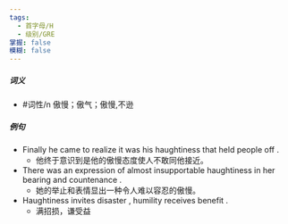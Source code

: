 ```yaml
---
tags:
  - 首字母/H
  - 级别/GRE
掌握: false
模糊: false
---
```

##### 词义
- #词性/n  傲慢；傲气；傲慢,不逊
##### 例句
- Finally he came to realize it was his haughtiness that held people off .
	- 他终于意识到是他的傲慢态度使人不敢同他接近。
- There was an expression of almost insupportable haughtiness in her bearing and countenance .
	- 她的举止和表情显出一种令人难以容忍的傲慢。
- Haughtiness invites disaster , humility receives benefit .
	- 满招损，谦受益
